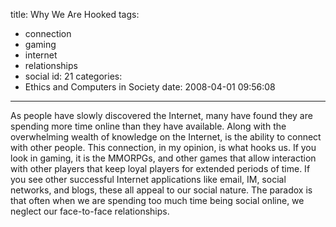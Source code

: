 title: Why We Are Hooked
tags:
  - connection
  - gaming
  - internet
  - relationships
  - social
id: 21
categories:
  - Ethics and Computers in Society
date: 2008-04-01 09:56:08
---

As people have slowly discovered the Internet, many have found they are spending more time online than they have available. Along with the overwhelming wealth of knowledge on the Internet, is the ability to connect with other people. This connection, in my opinion, is what hooks us. If you look in gaming, it is the MMORPGs, and other games that allow interaction with other players that keep loyal players for extended periods of time. If you see other successful Internet applications like email, IM, social networks, and blogs, these all appeal to our social nature. The paradox is that often when we are spending too much time being social online, we neglect our face-to-face relationships.